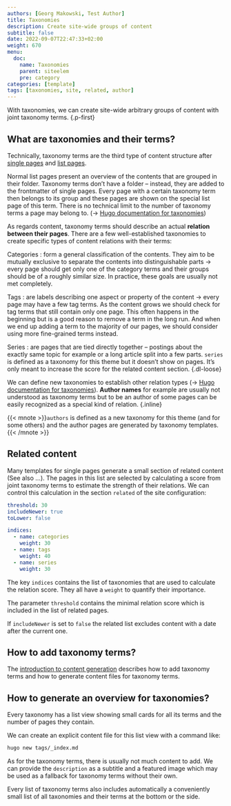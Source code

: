 ```yaml
---
authors: [Georg Makowski, Test Author]
title: Taxonomies
description: Create site-wide groups of content
subtitle: false
date: 2022-09-07T22:47:33+02:00 
weight: 670
menu:
  doc:
    name: Taxonomies
    parent: siteelem
    pre: category
categories: [template]
tags: [taxonomies, site, related, author]
---
```


With taxonomies, we can create site-wide arbitrary groups of content with joint taxonomy terms.
{.p-first} <!--more-->

## What are taxonomies and their terms?

Technically, taxonomy terms are the third type of content structure after [single pages](/doc/intro/workflow/content#single-pages) and [list pages](/doc/intro/workflow/content#branch-bundles).

Normal list pages present an overview of the contents that are grouped in their folder. Taxonomy terms don’t have a folder – instead, they are added to the frontmatter of single pages. Every page with a certain taxonomy term then belongs to its group and these pages are shown on the special list page of this term. There is no technical limit to the number of taxonomy terms a page may belong to. (&rightarrow; [Hugo documentation for taxonomies][hugotaxo])

As regards content, taxonomy terms should describe an actual **relation between their pages**. There are a few well-established taxonomies to create specific types of content relations with their terms:

Categories
: form a general classification of the contents. They aim to be mutually exclusive to separate the contents into distinguishable parts &rightarrow; every page should get only one of the category terms and their groups should be of a roughly similar size. In practice, these goals are usually not met completely.

Tags
: are labels describing one aspect or property of the content &rightarrow; every page may have a few tag terms. As the content grows we should check for tag terms that still contain only one page. This often happens in the beginning but is a good reason to remove a term in the long run.
And when we end up adding a term to the majority of our pages, we should consider using more fine-grained terms instead.

Series
: are pages that are tied directly together – postings about the exactly same topic for example or a long article split into a few parts. `series` is defined as a taxonomy for this theme but it doesn’t show on pages. It’s only meant to increase the score for the related content section.
{.dl-loose}

We can define new taxonomies to establish other relation types (&rightarrow; [Hugo documentation for taxonomies][hugotaxo]). **Author names** for example are usually not understood as taxonomy terms but to be an author of some pages can be easily recognized as a special kind of relation.
{.inline}

{{< mnote >}}`authors` is defined as a new taxonomy for this theme (and for some others) and the author pages are generated by taxonomy templates.{{< /mnote >}}

## Related content

Many templates for single pages generate a small section of related content (See also …). The pages in this list are selected by calculating a score from joint taxonomy terms to estimate the strength of their relations. We can control this calculation in the section `related` of the site configuration:

```yaml {.left-in}
threshold: 30
includeNewer: true
toLower: false

indices:
  - name: categories
    weight: 30
  - name: tags
    weight: 40
  - name: series
    weight: 30
```

The key `indices` contains the list of taxonomies that are used to calculate the relation score. They all have a `weight` to quantify their importance.

The parameter `threshold` contains the minimal relation score which is included in the list of related pages.

If `includeNewer` is set to `false` the related list excludes content with a date after the current one.

## How to add taxonomy terms?

The [introduction to content generation](/doc/intro/workflow/content) describes how to add taxonomy terms and how to generate content files for taxonomy terms.

## How to generate an overview for taxonomies?

Every taxonomy has a list view showing small cards for all its terms and the number of pages they contain.

We can create an explicit content file for this list view with a command like:

```sh {.left-in}
hugo new tags/_index.md
```

As for the taxonomy terms, there is usually not much content to add. We can provide the `description` as a subtitle and a featured image which may be used as a fallback for taxonomy terms without their own.

Every list of taxonomy terms also includes automatically a conveniently small list of all taxonomies and their terms at the bottom or the side.

[hugotaxo]: https://gohugo.io/content-management/taxonomies/
[hugotaxonew]: https://gohugo.io/content-management/taxonomies#configure-taxonomies

